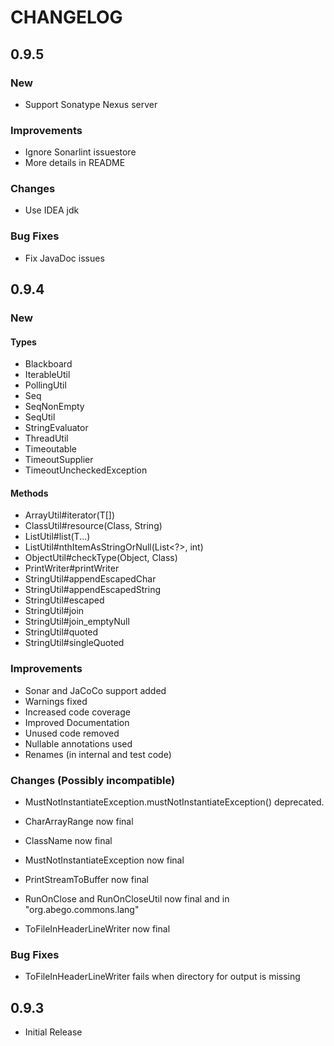 # CHANGELOG

## 0.9.5

### New

- Support Sonatype Nexus server

### Improvements

- Ignore Sonarlint issuestore
- More details in README

### Changes

- Use IDEA jdk

### Bug Fixes

- Fix JavaDoc issues


## 0.9.4

### New

#### Types

- Blackboard
- IterableUtil
- PollingUtil
- Seq
- SeqNonEmpty
- SeqUtil
- StringEvaluator
- ThreadUtil
- Timeoutable
- TimeoutSupplier
- TimeoutUncheckedException


#### Methods

- ArrayUtil#iterator(T[])
- ClassUtil#resource(Class, String)
- ListUtil#list(T...)
- ListUtil#nthItemAsStringOrNull(List<?>, int) 
- ObjectUtil#checkType(Object, Class)
- PrintWriter#printWriter
- StringUtil#appendEscapedChar
- StringUtil#appendEscapedString
- StringUtil#escaped
- StringUtil#join
- StringUtil#join_emptyNull
- StringUtil#quoted
- StringUtil#singleQuoted


### Improvements

- Sonar and JaCoCo support added
- Warnings fixed
- Increased code coverage
- Improved Documentation 
- Unused code removed
- Nullable annotations used
- Renames (in internal and test code)

### Changes (Possibly incompatible)

- MustNotInstantiateException.mustNotInstantiateException() deprecated.

- CharArrayRange now final
- ClassName now final
- MustNotInstantiateException now final
- PrintStreamToBuffer now final
- RunOnClose and RunOnCloseUtil now final and in "org.abego.commons.lang"
- ToFileInHeaderLineWriter now final


### Bug Fixes

- ToFileInHeaderLineWriter fails when directory for output is missing


## 0.9.3

- Initial Release
